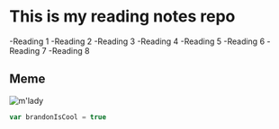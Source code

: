 # This is my reading notes repo


-Reading 1
-Reading 2
-Reading 3
-Reading 4 
-Reading 5
-Reading 6
-Reading 7
-Reading 8 

## Meme
![m'lady](https://i.imgur.com/v8IVDka.jpg) 

```js
var brandonIsCool = true
```
